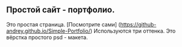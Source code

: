 ## Простой сайт - портфолио.
Это простая страница. [Посмотрите сами] (https://github-andrey.github.io/Simple-Portfolio/)
Используются три оттенка.
Это вёрстка простого psd - макета.

